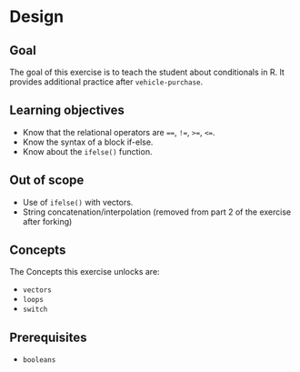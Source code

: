 # Design

## Goal

The goal of this exercise is to teach the student about conditionals in R. It provides additional practice after `vehicle-purchase`.

## Learning objectives

- Know that the relational operators are `==`, `!=`, `>=`, `<=`.
- Know the syntax of a block if-else.
- Know about the `ifelse()` function.

## Out of scope

- Use of `ifelse()` with vectors.
- String concatenation/interpolation (removed from part 2 of the exercise after forking)

## Concepts

The Concepts this exercise unlocks are:

- `vectors`
- `loops`
- `switch`

## Prerequisites

- `booleans`
